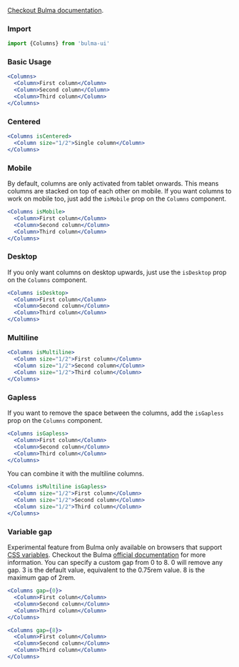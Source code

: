 [Checkout Bulma documentation](https://bulma.io/documentation/columns/basics/).

### Import 

```jsx static
import {Columns} from 'bulma-ui'
```

### Basic Usage

```jsx
<Columns>
  <Column>First column</Column>
  <Column>Second column</Column>
  <Column>Third column</Column>
</Columns>
```

### Centered

```jsx
<Columns isCentered>
  <Column size="1/2">Single column</Column>
</Columns>
```

### Mobile

By default, columns are only activated from tablet onwards. This means columns are stacked on top of each other on mobile.
If you want columns to work on mobile too, just add the `isMobile` prop on the `Columns` component.

```jsx
<Columns isMobile>
  <Column>First column</Column>
  <Column>Second column</Column>
  <Column>Third column</Column>
</Columns>
```

### Desktop

If you only want columns on desktop upwards, just use the `isDesktop` prop on the `Columns` component.

```jsx
<Columns isDesktop>
  <Column>First column</Column>
  <Column>Second column</Column>
  <Column>Third column</Column>
</Columns>
```

### Multiline

```jsx
<Columns isMultiline>
  <Column size="1/2">First column</Column>
  <Column size="1/2">Second column</Column>
  <Column size="1/2">Third column</Column>
</Columns>
```

### Gapless

If you want to remove the space between the columns, add the `isGapless`  prop on the `Columns` component.

```jsx
<Columns isGapless>
  <Column>First column</Column>
  <Column>Second column</Column>
  <Column>Third column</Column>
</Columns>
```

You can combine it with the multiline columns.

```jsx
<Columns isMultiline isGapless>
  <Column size="1/2">First column</Column>
  <Column size="1/2">Second column</Column>
  <Column size="1/2">Third column</Column>
</Columns>
```

### Variable gap 

Experimental feature from Bulma only available on browsers that support [CSS variables](https://developer.mozilla.org/en-US/docs/Web/CSS/Using_CSS_variables). Checkout the Bulma [official documentation](https://bulma.io/documentation/columns/gap/#variable-gap) for more information.
You can specify a custom gap from 0 to 8. 0 will remove any gap. 3 is the default value, equivalent to the 0.75rem value. 8 is the maximum gap of 2rem.

```jsx
<Columns gap={0}>
  <Column>First column</Column>
  <Column>Second column</Column>
  <Column>Third column</Column>
</Columns>
```

```jsx
<Columns gap={8}>
  <Column>First column</Column>
  <Column>Second column</Column>
  <Column>Third column</Column>
</Columns>
```
